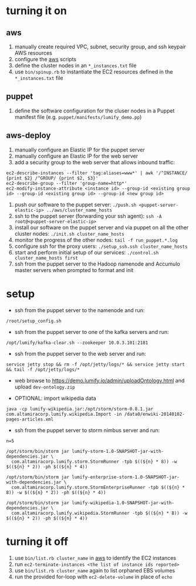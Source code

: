 turning it on
=============

aws
---
1. manually create required VPC, subnet, security group, and ssh keypair AWS resources
1. configure the [aws](https://github.com/dsingley/aws) scripts
1. define the cluster nodes in an `*_instances.txt` file
1. use `bin/spinup.rb` to instantiate the EC2 resources defined in the `*_instances.txt` file

puppet
------
1. define the software configuration for the cluser nodes in a Puppet manifest file (e.g. `puppet/manifests/lumify_demo.pp`)

aws-deploy
----------
1. manually configure an Elastic IP for the puppet server
1. manually configure an Elastic IP for the web server
1. add a security group to the web server that allows inbound traffic:

```
ec2-describe-instances --filter 'tag:aliases=www*' | awk '/^INSTANCE/ {print $2} /^GROUP/ {print $2, $3}'
ec2-describe-group --filter 'group-name=http*'
ec2-modify-instance-attribute <instance id> --group-id <existing group id> --group-id <existing group id> --group-id <new group id>
```

1. push our software to the puppet server: `./push.sh <puppet-server-elastic-ip> ../aws/cluster_name_hosts`
1. ssh to the puppet server (forwarding your ssh agent): `ssh -A root@<puppet-server-elastic-ip>`
1. install our software on the puppet server and via puppet on all the other cluster nodes: `./init.sh cluster_name_hosts`
1. monitor the progress of the other nodes: `tail -f run_puppet.*.log`
1. configure ssh for the proxy users: `./setup_ssh.ssh cluster_name_hosts`
1. start and perform initial setup of our services: `./control.sh cluster_name_hosts first`
1. ssh from the puppet server to the Hadoop namenode and Accumulo master servers when prompted to format and init

setup
=====

- ssh from the puppet server to the namenode and run:

```
/root/setup_config.sh
```

- ssh from the puppet server to one of the kafka servers and run:

```
/opt/lumify/kafka-clear.sh --zookeeper 10.0.3.101:2181
```

- ssh from the puppet server to the web server and run:

```
service jetty stop && rm -f /opt/jetty/logs/* && service jetty start && tail -f /opt/jetty/logs/*
```

- web browse to https://demo.lumify.io/admin/uploadOntology.html and upload `dev-ontology.zip`

- OPTIONAL: import wikipedia data

```
java -cp lumify-wikipedia.jar:/opt/storm/storm-0.8.1.jar com.altamiracorp.lumify.wikipedia.Import -in /data0/enwiki-20140102-pages-articles.xml
```

- ssh from the puppet server to storm nimbus server and run:

```
n=5

/opt/storm/bin/storm jar lumify-storm-1.0-SNAPSHOT-jar-with-dependencies.jar \
  com.altamiracorp.lumify.storm.StormRunner -tpb $((${n} * 8)) -w $((${n} * 2)) -ph $((${n} * 4))

/opt/storm/bin/storm jar lumify-enterprise-storm-1.0-SNAPSHOT-jar-with-dependencies.jar \
  com.altamiracorp.lumify.storm.StormEnterpriseRunner -tpb $((${n} * 8)) -w $((${n} * 2)) -ph $((${n} * 4))

/opt/storm/bin/storm jar lumify-wikipedia-1.0-SNAPSHOT-jar-with-dependencies.jar \
  com.altamiracorp.lumify.wikipedia.StormRunner -tpb $((${n} * 8)) -w $((${n} * 2)) -ph $((${n} * 4))
```

turning it off
==============
1. use `bin/list.rb cluster_name` in [aws](https://github.com/dsingley/aws) to identify the EC2 instances
1. run `ec2-terminate-instances <the list of instance ids reported>`
1. use `bin/list.rb cluster_name` again to list orphaned EBS volumes
1. run the provided for-loop with `ec2-delete-volume` in place of `echo`

